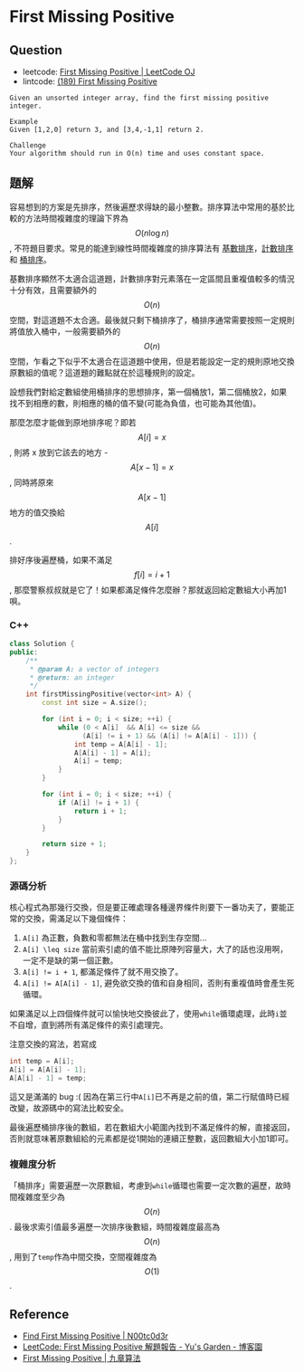 # First Missing Positive

## Question

- leetcode: [First Missing Positive | LeetCode OJ](https://leetcode.com/problems/first-missing-positive/)
- lintcode: [(189) First Missing Positive](http://www.lintcode.com/en/problem/first-missing-positive/)

```
Given an unsorted integer array, find the first missing positive integer.

Example
Given [1,2,0] return 3, and [3,4,-1,1] return 2.

Challenge
Your algorithm should run in O(n) time and uses constant space.
```

## 題解

容易想到的方案是先排序，然後遍歷求得缺的最小整數。排序算法中常用的基於比較的方法時間複雜度的理論下界為 $$O(n \log n)$$, 不符題目要求。常見的能達到線性時間複雜度的排序算法有 [基數排序](http://zh.wikipedia.org/wiki/%E5%9F%BA%E6%95%B0%E6%8E%92%E5%BA%8F)，[計數排序](http://algorithm.yuanbin.zh-hans/basics_sorting/counting_sort.html) 和 [桶排序](http://algorithm.yuanbin.zh-hans/basics_sorting/bucket_sort.html)。

基數排序顯然不太適合這道題，計數排序對元素落在一定區間且重複值較多的情況十分有效，且需要額外的 $$O(n)$$ 空間，對這道題不太合適。最後就只剩下桶排序了，桶排序通常需要按照一定規則將值放入桶中，一般需要額外的 $$O(n)$$ 空間，乍看之下似乎不太適合在這道題中使用，但是若能設定一定的規則原地交換原數組的值呢？這道題的難點就在於這種規則的設定。

設想我們對給定數組使用桶排序的思想排序，第一個桶放1，第二個桶放2，如果找不到相應的數，則相應的桶的值不變(可能為負值，也可能為其他值)。

那麼怎麼才能做到原地排序呢？即若 $$A[i] = x$$, 則將 x 放到它該去的地方 - $$A[x - 1] = x$$, 同時將原來 $$A[x - 1]$$ 地方的值交換給 $$A[i]$$.

排好序後遍歷桶，如果不滿足 $$f[i] = i + 1$$, 那麼警察叔叔就是它了！如果都滿足條件怎麼辦？那就返回給定數組大小再加1唄。

### C++

```c++
class Solution {
public:
    /**
     * @param A: a vector of integers
     * @return: an integer
     */
    int firstMissingPositive(vector<int> A) {
        const int size = A.size();

        for (int i = 0; i < size; ++i) {
            while (0 < A[i]  && A[i] <= size &&
                  (A[i] != i + 1) && (A[i] != A[A[i] - 1])) {
                int temp = A[A[i] - 1];
                A[A[i] - 1] = A[i];
                A[i] = temp;
            }
        }

        for (int i = 0; i < size; ++i) {
            if (A[i] != i + 1) {
                return i + 1;
            }
        }

        return size + 1;
    }
};
```

### 源碼分析

核心程式為那幾行交換，但是要正確處理各種邊界條件則要下一番功夫了，要能正常的交換，需滿足以下幾個條件：

1. `A[i]` 為正數，負數和零都無法在桶中找到生存空間...
2. `A[i] \leq size` 當前索引處的值不能比原陣列容量大，大了的話也沒用啊，一定不是缺的第一個正數。
3. `A[i] != i + 1`, 都滿足條件了就不用交換了。
4. `A[i] != A[A[i] - 1]`, 避免欲交換的值和自身相同，否則有重複值時會產生死循環。

如果滿足以上四個條件就可以愉快地交換彼此了，使用`while`循環處理，此時`i`並不自增，直到將所有滿足條件的索引處理完。

注意交換的寫法，若寫成

```c
int temp = A[i];
A[i] = A[A[i] - 1];
A[A[i] - 1] = temp;
```

這又是滿滿的 bug :( 因為在第三行中`A[i]`已不再是之前的值，第二行賦值時已經改變，故源碼中的寫法比較安全。

最後遍歷桶排序後的數組，若在數組大小範圍內找到不滿足條件的解，直接返回，否則就意味著原數組給的元素都是從1開始的連續正整數，返回數組大小加1即可。

### 複雜度分析

「桶排序」需要遍歷一次原數組，考慮到`while`循環也需要一定次數的遍歷，故時間複雜度至少為 $$O(n)$$. 最後求索引值最多遍歷一次排序後數組，時間複雜度最高為 $$O(n)$$, 用到了`temp`作為中間交換，空間複雜度為 $$O(1)$$.

## Reference

- [Find First Missing Positive | N00tc0d3r](http://n00tc0d3r.blogspot.com/2013/03/find-first-missing-positive.html)
- [LeetCode: First Missing Positive 解題報告 - Yu's Garden - 博客園](http://www.cnblogs.com/yuzhangcmu/p/4200096.html)
- [First Missing Positive | 九章算法](http://www.jiuzhang.com/solutions/first-missing-positive/)

